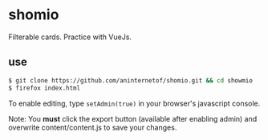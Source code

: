 # shomio
Filterable cards. Practice with VueJs.

## use
```bash
$ git clone https://github.com/aninternetof/shomio.git && cd showmio
$ firefox index.html
```

To enable editing, type `setAdmin(true)` in your browser's javascript console.

Note: You **must** click the export button (available after enabling admin) and overwrite content/content.js to save your changes. 
